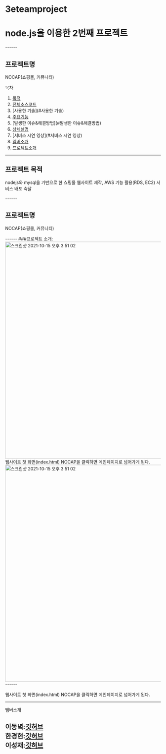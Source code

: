 # 3eteamproject
<h1>node.js을 이용한 2번째 프로젝트</h1>
------
<h2>프로젝트명</h2>
<p>NOCAP(쇼핑몰, 커뮤니티)</p>

목차
1. [목적](#목적)      
2. [전체소스코드](#전체소스코드)      
3. [사용한 기술](#사용한 기술)   
4. [주요기능](#주요기능)  
5. [발생한 이슈&해결방법](#발생한 이슈&해결방법)  
6. [상세설명](#상세설명)  
7. [서비스 시연 영상](#서비스 시연 영상)  
8. [멤버소개](#멤버소개)  
9. [프로젝트소개](#프로젝트소개)  
------
<h2>프로젝트 목적</h2>
<p> nodejs와 mysql을 기반으로 한 쇼핑몰 웹사이트 제작, AWS 기능 활용(RDS, EC2) 서비스 배포 숙달</p>
------
<h2>프로젝트명</h2>
<p>NOCAP(쇼핑몰, 커뮤니티)</p>
------
###프로젝트 소개: 

<img width="700" alt="스크린샷 2021-10-15 오후 3 51 02" src="https://user-images.githubusercontent.com/89692626/137611758-973688ea-0418-4b07-a945-e0b17c3d6fb0.png">
웹사이트 첫 화면(index.html)
NOCAP을 클릭하면 메인페이지로 넘어가게 된다.
<img width="700" alt="스크린샷 2021-10-15 오후 3 51 02" src="https://user-images.githubusercontent.com/88940298/137444531-bf784897-fa05-4a70-a63a-25f52fc407ce.png">
------

웹사이트 첫 화면(index.html)
NOCAP을 클릭하면 메인페이지로 넘어가게 된다.



------
멤버소개

이동녘:[깃허브](https://github.com/dongnycklee)  
한경현:[깃허브](https://github.com/kyunghyunHan)  
이성재:[깃허브](https://github.com/seongjae-Leee)
--





